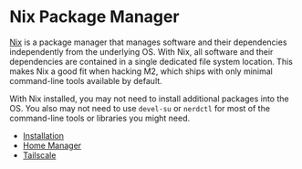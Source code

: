 # Nix Package Manager

[Nix](https://nixos.org/nix/) is a package manager that manages software and their dependencies independently from the underlying OS. With Nix, all software and their dependencies are contained in a single dedicated file system location. This makes Nix a good fit when hacking M2, which ships with only minimal command-line tools available by default.

With Nix installed, you may not need to install additional packages into the OS. You also may not need to use `devel-su` or `nerdctl` for most of the command-line tools or libraries you might need.

* [Installation](install.md)
* [Home Manager](home-manager.md)
* [Tailscale](tailscale.md)
